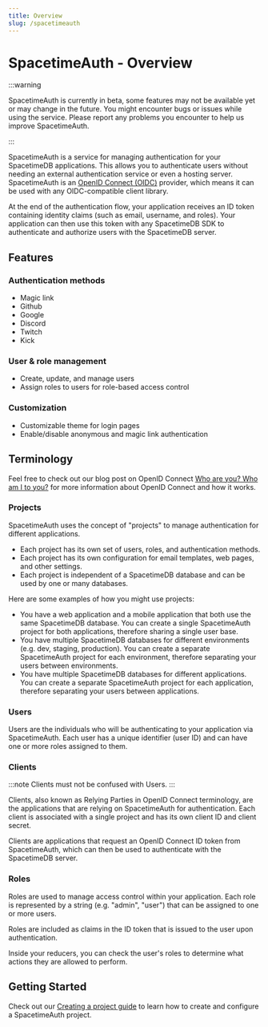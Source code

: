 ```yaml
---
title: Overview
slug: /spacetimeauth
---
```


# SpacetimeAuth - Overview

:::warning

SpacetimeAuth is currently in beta, some features may not be available yet or may change in the future. You might encounter bugs or issues while using the service. Please report any problems you encounter to help us improve SpacetimeAuth.

:::

SpacetimeAuth is a service for managing authentication for your SpacetimeDB
applications. This allows you to authenticate users without needing
an external authentication service or even a hosting server.
SpacetimeAuth is an [OpenID Connect (OIDC)](https://openid.net/developers/how-connect-works/) provider, which means it can be used with
any OIDC-compatible client library.

At the end of the authentication flow, your application receives an ID token
containing identity claims (such as email, username, and roles). Your
application can then use this token with any SpacetimeDB SDK to authenticate and
authorize users with the SpacetimeDB server.

## Features

### Authentication methods

- Magic link
- Github
- Google
- Discord
- Twitch
- Kick

### User & role management

- Create, update, and manage users
- Assign roles to users for role-based access control

### Customization

- Customizable theme for login pages
- Enable/disable anonymous and magic link authentication

## Terminology

Feel free to check out our blog post on OpenID
Connect [Who are you? Who am I to you?](https://spacetimedb.com/blog/who-are-you)
for more information about OpenID Connect and how it works.

### Projects

SpacetimeAuth uses the concept of "projects" to manage authentication for
different applications.

- Each project has its own set of users, roles, and authentication methods.
- Each project has its own configuration for email templates, web pages, and
  other settings.
- Each project is independent of a SpacetimeDB database and can be used by one
  or many databases.

Here are some examples of how you might use projects:

- You have a web application and a mobile application that both use the same
  SpacetimeDB database. You can create a single SpacetimeAuth project for both
  applications, therefore sharing a single user base.
- You have multiple SpacetimeDB databases for different environments (e.g. dev,
  staging, production). You can create a separate SpacetimeAuth project for each
  environment, therefore separating your users between environments.
- You have multiple SpacetimeDB databases for different applications. You can
  create a separate SpacetimeAuth project for each application, therefore
  separating your users between applications.

### Users

Users are the individuals who will be authenticating to your application via
SpacetimeAuth. Each user has a unique identifier (user ID) and can have one or
more roles assigned to them.

### Clients

:::note
Clients must not be confused with Users.
:::

Clients, also known as Relying Parties in OpenID Connect terminology, are the
applications that are relying on SpacetimeAuth for authentication. Each client
is associated with a single project and has its own client ID and client
secret.

Clients are applications that request an OpenID Connect ID token from
SpacetimeAuth, which can then be used to authenticate with the SpacetimeDB
server.

### Roles

Roles are used to manage access control within your application. Each role is
represented by a string (e.g. "admin", "user") that can be assigned to one or
more users.

Roles are included as claims in the ID token that is issued to the user upon
authentication.

Inside your reducers, you can check the user's roles to determine what
actions they are allowed to perform.

## Getting Started

Check out our [Creating a project guide](/docs/spacetimeauth/create-project) to
learn how to create and configure a SpacetimeAuth project.
